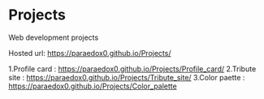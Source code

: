 # Projects
Web development projects

Hosted url: https://paraedox0.github.io/Projects/

1.Profile card : https://paraedox0.github.io/Projects/Profile_card/
2.Tribute site : https://paraedox0.github.io/Projects/Tribute_site/
3.Color paette :  https://paraedox0.github.io/Projects/Color_palette
